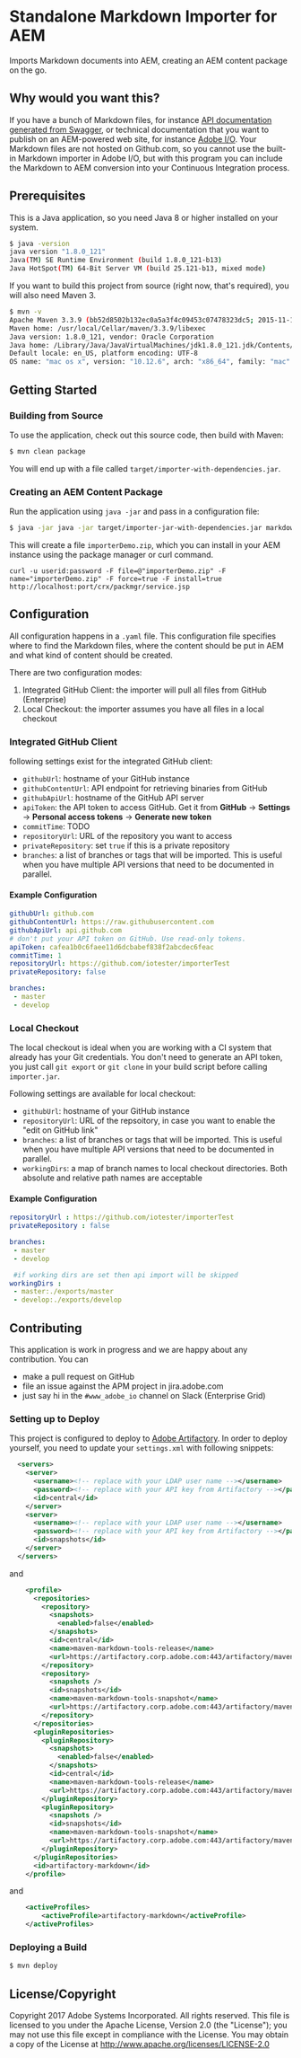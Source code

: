 # Standalone Markdown Importer for AEM

Imports Markdown documents into AEM, creating an AEM content package on the go.

## Why would you want this?

If you have a bunch of Markdown files, for instance [API documentation generated from Swagger](https://git.corp.adobe.com/trieloff/markdownified-swagger), or technical documentation that you want to publish on an AEM-powered web site, for instance [Adobe I/O](https://www.adobe.io). Your Markdown files are not hosted on Github.com, so you cannot use the built-in Markdown importer in Adobe I/O, but with this program you can include the Markdown to AEM conversion into your Continuous Integration process.

## Prerequisites

This is a Java application, so you need Java 8 or higher installed on your system.

```bash
$ java -version
java version "1.8.0_121"
Java(TM) SE Runtime Environment (build 1.8.0_121-b13)
Java HotSpot(TM) 64-Bit Server VM (build 25.121-b13, mixed mode)
```

If you want to build this project from source (right now, that's required), you will also need Maven 3.

```bash
$ mvn -v
Apache Maven 3.3.9 (bb52d8502b132ec0a5a3f4c09453c07478323dc5; 2015-11-10T17:41:47+01:00)
Maven home: /usr/local/Cellar/maven/3.3.9/libexec
Java version: 1.8.0_121, vendor: Oracle Corporation
Java home: /Library/Java/JavaVirtualMachines/jdk1.8.0_121.jdk/Contents/Home/jre
Default locale: en_US, platform encoding: UTF-8
OS name: "mac os x", version: "10.12.6", arch: "x86_64", family: "mac"
```

## Getting Started

### Building from Source

To use the application, check out this source code, then build with Maven:

```bash
$ mvn clean package
```

You will end up with a file called `target/importer-with-dependencies.jar`.

### Creating an AEM Content Package

Run the application using `java -jar` and pass in a configuration file:

```bash
$ java -jar java -jar target/importer-jar-with-dependencies.jar markdown2AEM.yml
```

This will create a file `importerDemo.zip`, which you can install in your AEM instance using the package manager or curl command.

```curl -u userid:password -F file=@"importerDemo.zip" -F name="importerDemo.zip" -F force=true -F install=true http://localhost:port/crx/packmgr/service.jsp```

## Configuration

All configuration happens in a `.yaml` file. This configuration file specifies where to find the Markdown files, where the content should be put in AEM and what kind of content should be created.

There are two configuration modes:
1. Integrated GitHub Client: the importer will pull all files from GitHub (Enterprise)
2. Local Checkout: the importer assumes you have all files in a local checkout

### Integrated GitHub Client

following settings exist for the integrated GitHub client:

* `githubUrl`: hostname of your GitHub instance
* `githubContentUrl`: API endpoint for retrieving binaries from GitHub
* `githubApiUrl`: hostname of the GitHub API server
* `apiToken`: the API token to access GitHub. Get it from **GitHub** -> **Settings** -> **Personal access tokens** -> **Generate new token**
* `commitTime`: TODO
* `repositoryUrl`: URL of the repository you want to access
* `privateRepository`: set `true` if this is a private repository
* `branches`: a list of branches or tags that will be imported. This is useful when you have multiple API versions that need to be documented in parallel.

#### Example Configuration
```yaml
githubUrl: github.com
githubContentUrl: https://raw.githubusercontent.com
githubApiUrl: api.github.com
# don't put your API token on GitHub. Use read-only tokens.
apiToken: cafea1b0c6faee11d6dcbabef838f2abcdec6feac
commitTime: 1
repositoryUrl: https://github.com/iotester/importerTest
privateRepository: false

branches:
 - master
 - develop

```

### Local Checkout

The local checkout is ideal when you are working with a CI system that already has your Git credentials. You don't need to generate an API token, you just call `git export` or `git clone` in your build script before calling `importer.jar`.

Following settings are available for local checkout:

* `githubUrl`: hostname of your GitHub instance
* `repositoryUrl`: URL of the repsoitory, in case you want to enable the "edit on GitHub link"
* `branches`: a list of branches or tags that will be imported. This is useful when you have multiple API versions that need to be documented in parallel.
* `workingDirs`: a map of branch names to local checkout directories. Both absolute and relative path names are acceptable


#### Example Configuration
```yaml
repositoryUrl : https://github.com/iotester/importerTest
privateRepository : false

branches:
 - master
 - develop

 #if working dirs are set then api import will be skipped
workingDirs :
 - master:./exports/master
 - develop:./exports/develop
```

## Contributing

This application is work in progress and we are happy about any contribution. You can 
- make a pull request on GitHub
- file an issue against the APM project in jira.adobe.com
- just say hi in the `#www_adobe_io` channel on Slack (Enterprise Grid)

### Setting up to Deploy

This project is configured to deploy to [Adobe Artifactory](https://artifactory.corp.adobe.com/artifactory/webapp/#/artifacts/browse/tree/General/maven-markdown-tools-snapshot/io/adobe/udp/markdown-importer). In order to deploy yourself, you need to update your `settings.xml` with following snippets:

```xml
  <servers>
    <server>
      <username><!-- replace with your LDAP user name --></username>
      <password><!-- replace with your API key from Artifactory --></password>
      <id>central</id>
    </server>
    <server>
      <username><!-- replace with your LDAP user name --></username>
      <password><!-- replace with your API key from Artifactory --></password>
      <id>snapshots</id>
    </server>
  </servers>
```

and

```xml
    <profile>
      <repositories>
        <repository>
          <snapshots>
            <enabled>false</enabled>
          </snapshots>
          <id>central</id>
          <name>maven-markdown-tools-release</name>
          <url>https://artifactory.corp.adobe.com:443/artifactory/maven-markdown-tools-release</url>
        </repository>
        <repository>
          <snapshots />
          <id>snapshots</id>
          <name>maven-markdown-tools-snapshot</name>
          <url>https://artifactory.corp.adobe.com:443/artifactory/maven-markdown-tools-snapshot</url>
        </repository>
      </repositories>
      <pluginRepositories>
        <pluginRepository>
          <snapshots>
            <enabled>false</enabled>
          </snapshots>
          <id>central</id>
          <name>maven-markdown-tools-release</name>
          <url>https://artifactory.corp.adobe.com:443/artifactory/maven-markdown-tools-release</url>
        </pluginRepository>
        <pluginRepository>
          <snapshots />
          <id>snapshots</id>
          <name>maven-markdown-tools-snapshot</name>
          <url>https://artifactory.corp.adobe.com:443/artifactory/maven-markdown-tools-snapshot</url>
        </pluginRepository>
      </pluginRepositories>
      <id>artifactory-markdown</id>
    </profile>
```

and

```xml
    <activeProfiles>
        <activeProfile>artifactory-markdown</activeProfile>
    </activeProfiles>
```

### Deploying a Build

```bash
$ mvn deploy
```

## License/Copyright

Copyright 2017 Adobe Systems Incorporated. All rights reserved.
This file is licensed to you under the Apache License, Version 2.0 (the "License");
you may not use this file except in compliance with the License. You may obtain a copy
of the License at http://www.apache.org/licenses/LICENSE-2.0

